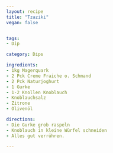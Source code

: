 ```yaml
---
layout: recipe
title: "Tzaziki"
vegan: false


tags:
- Dip

category: Dips

ingredients:
- 1kg Magerquark
- 2 Pck Creme Fraiche o. Schmand
- 2 Pck Naturjoghurt
- 1 Gurke
- 1-2 Knollen Knoblauch
- Knoblauchsalz
- Zitrone
- Olivenöl

directions:
- Die Gurke grob raspeln
- Knoblauch in kleine Würfel schneiden
- Alles gut verrühren.

---
```

